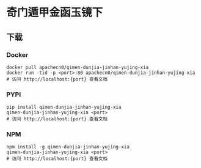 # 奇门遁甲金函玉镜下

## 下载

### Docker

```
docker pull apachecn0/qimen-dunjia-jinhan-yujing-xia
docker run -tid -p <port>:80 apachecn0/qimen-dunjia-jinhan-yujing-xia
# 访问 http://localhost:{port} 查看文档
```

### PYPI

```
pip install qimen-dunjia-jinhan-yujing-xia
qimen-dunjia-jinhan-yujing-xia <port>
# 访问 http://localhost:{port} 查看文档
```

### NPM

```
npm install -g qimen-dunjia-jinhan-yujing-xia
qimen-dunjia-jinhan-yujing-xia <port>
# 访问 http://localhost:{port} 查看文档
```